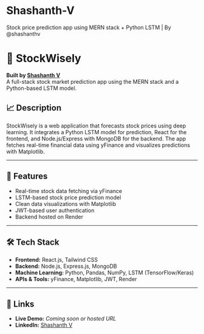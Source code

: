 # Shashanth-V
Stock price prediction app using MERN stack + Python LSTM | By @shashanthv
# 🔮 StockWisely

**Built by [Shashanth V](https://stockwisely.netlify.app)**  
A full-stack stock market prediction app using the MERN stack and a Python-based LSTM model.

## 📈 Description
StockWisely is a web application that forecasts stock prices using deep learning. It integrates a Python LSTM model for prediction, React for the frontend, and Node.js/Express with MongoDB for the backend. The app fetches real-time financial data using yFinance and visualizes predictions with Matplotlib.

---

## 🚀 Features
- Real-time stock data fetching via yFinance
- LSTM-based stock price prediction model
- Clean data visualizations with Matplotlib
- JWT-based user authentication
- Backend hosted on Render

---

## 🛠 Tech Stack
- **Frontend:** React.js, Tailwind CSS  
- **Backend:** Node.js, Express.js, MongoDB  
- **Machine Learning:** Python, Pandas, NumPy, LSTM (TensorFlow/Keras)  
- **APIs & Tools:** yFinance, Matplotlib, JWT, Render

---

## 🔗 Links
- **Live Demo:** *Coming soon or hosted URL*
- **LinkedIn:** [Shashanth V](https://www.linkedin.com/in/shashanth-v-55b227334/)
